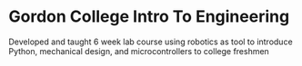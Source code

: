 # Gordon College Intro To Engineering

Developed and taught 6 week lab course using robotics as tool to introduce Python, mechanical design, and microcontrollers to college freshmen
